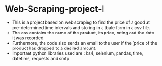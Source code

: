 # Web-Scraping-project-I
- This is a project based on web scraping to find the price of a good at pre-determined time intervals and storing in a tbale form in a csv file.
- The csv contains the name of the product, its price, rating and the date it was recorded.
- Furthermore, the code also sends an email to the user if the [price of the product has dropped to a desired amount.
- Important python libraries used are : bs4, selenium, pandas, time, datetime, requests and smtp
